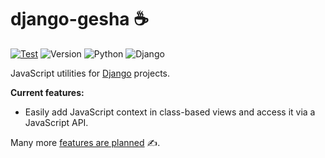 # django-gesha ☕

[![Test](https://github.com/ely-as/django-gesha/actions/workflows/test.yml/badge.svg?branch=main)](https://github.com/ely-as/django-gesha/actions/workflows/test.yml)
![Version](https://img.shields.io/pypi/v/django-gesha)
![Python](https://img.shields.io/pypi/pyversions/django-gesha)
![Django](https://img.shields.io/pypi/djversions/django-gesha)

JavaScript utilities for [Django](https://www.djangoproject.com/) projects.

**Current features:**

  - Easily add JavaScript context in class-based views and access it via a JavaScript API.

Many more [features are planned](https://github.com/ely-as/django-gesha/labels/feature) ✍️.
